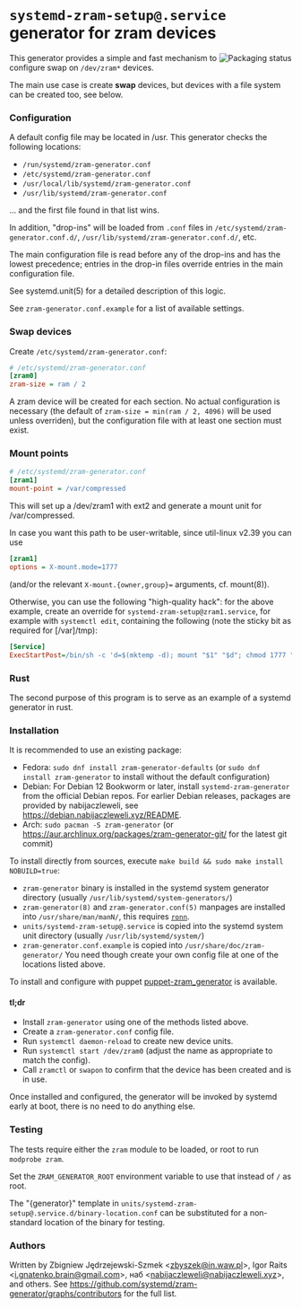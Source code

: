 # `systemd-zram-setup@.service` generator for zram devices

<a href="https://repology.org/project/zram-generator/versions">
    <img align="right" src="https://repology.org/badge/vertical-allrepos/zram-generator.svg?exclude_sources=site&exclude_unsupported=1" alt="Packaging status">
</a>

This generator provides a simple and fast mechanism to configure swap on `/dev/zram*` devices.

The main use case is create **swap** devices, but devices with a file system can be created too, see below.

### Configuration

A default config file may be located in /usr.
This generator checks the following locations:
* `/run/systemd/zram-generator.conf`
* `/etc/systemd/zram-generator.conf`
* `/usr/local/lib/systemd/zram-generator.conf`
* `/usr/lib/systemd/zram-generator.conf`

… and the first file found in that list wins.

In addition, "drop-ins" will be loaded from `.conf` files in
`/etc/systemd/zram-generator.conf.d/`,
`/usr/lib/systemd/zram-generator.conf.d/`, etc.

The main configuration file is read before any of the drop-ins and has
the lowest precedence; entries in the drop-in files override entries
in the main configuration file.

See systemd.unit(5) for a detailed description of this logic.

See `zram-generator.conf.example` for a list of available settings.

### Swap devices

Create `/etc/systemd/zram-generator.conf`:

```ini
# /etc/systemd/zram-generator.conf
[zram0]
zram-size = ram / 2
```

A zram device will be created for each section. No actual
configuration is necessary (the default of `zram-size = min(ram / 2, 4096)` will be
used unless overriden), but the configuration file with at least one
section must exist.

### Mount points

```ini
# /etc/systemd/zram-generator.conf
[zram1]
mount-point = /var/compressed
```

This will set up a /dev/zram1 with ext2 and generate a mount unit for /var/compressed.

In case you want this path to be user-writable, since util-linux v2.39 you can use
```ini
[zram1]
options = X-mount.mode=1777
```
(and/or the relevant `X-mount.{owner,group}=` arguments, cf. mount(8)).

Otherwise, you can use the following "high-quality hack":
for the above example, create an
override for `systemd-zram-setup@zram1.service`, for example with `systemctl edit`,
containing the following (note the sticky bit as required for [/var]/tmp):

```ini
[Service]
ExecStartPost=/bin/sh -c 'd=$(mktemp -d); mount "$1" "$d"; chmod 1777 "$d"; umount "$d"; rmdir "$d"' _ /dev/%i
```

### Rust

The second purpose of this program is to serve as an example of a systemd
generator in rust.

### Installation

It is recommended to use an existing package:

* Fedora: `sudo dnf install zram-generator-defaults` (or `sudo dnf install zram-generator` to install without the default configuration)
* Debian: For Debian 12 Bookworm or later, install `systemd-zram-generator` from the official Debian repos. For earlier Debian releases, packages are provided by nabijaczleweli, see https://debian.nabijaczleweli.xyz/README.
* Arch: `sudo pacman -S zram-generator` (or https://aur.archlinux.org/packages/zram-generator-git/ for the latest git commit)

To install directly from sources, execute `make build && sudo make install NOBUILD=true`:
* `zram-generator` binary is installed in the systemd system generator directory (usually `/usr/lib/systemd/system-generators/`)
* `zram-generator(8)` and `zram-generator.conf(5)` manpages are installed into `/usr/share/man/manN/`, this requires [`ronn`](https://github.com/apjanke/ronn-ng).
* `units/systemd-zram-setup@.service` is copied into the systemd system unit directory (usually `/usr/lib/systemd/system/`)
* `zram-generator.conf.example` is copied into `/usr/share/doc/zram-generator/`
You need though create your own config file at one of the locations listed above.

To install and configure with puppet [puppet-zram_generator](https://github.com/voxpupuli/puppet-zram_generator) is available.

#### tl;dr

- Install `zram-generator` using one of the methods listed above.
- Create a `zram-generator.conf` config file.
- Run `systemctl daemon-reload` to create new device units.
- Run `systemctl start /dev/zram0` (adjust the name as appropriate to match the config).
- Call `zramctl` or `swapon` to confirm that the device has been created and is in use.

Once installed and configured, the generator will be invoked by systemd early at boot,
there is no need to do anything else.

### Testing

The tests require either the `zram` module to be loaded, or root to run `modprobe zram`.

Set the `ZRAM_GENERATOR_ROOT` environment variable to use that
instead of `/` as root.

The "{generator}" template in `units/systemd-zram-setup@.service.d/binary-location.conf`
can be substituted for a non-standard location of the binary for testing.

### Authors

Written by Zbigniew Jędrzejewski-Szmek &lt;<zbyszek@in.waw.pl>&gt;,
Igor Raits &lt;<i.gnatenko.brain@gmail.com>&gt;, наб &lt;<nabijaczleweli@nabijaczleweli.xyz>&gt;, and others.
See https://github.com/systemd/zram-generator/graphs/contributors for the full list.
